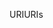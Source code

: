 <span data-ttu-id="736f7-101">URI</span><span class="sxs-lookup"><span data-stu-id="736f7-101">URIs</span></span>